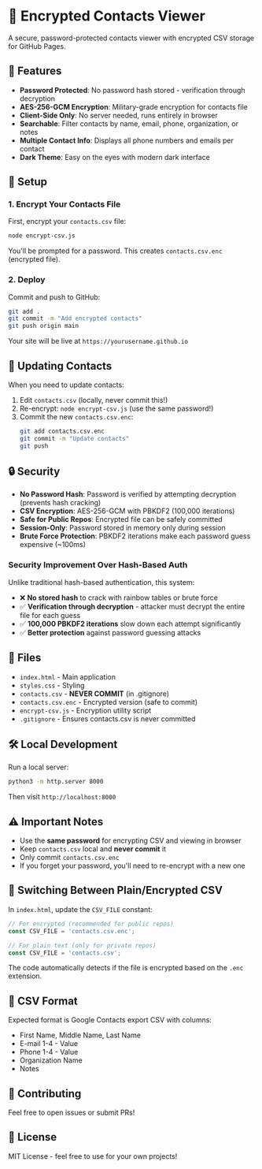 # 🔐 Encrypted Contacts Viewer

A secure, password-protected contacts viewer with encrypted CSV storage for GitHub Pages.

## 🌟 Features

- **Password Protected**: No password hash stored - verification through decryption
- **AES-256-GCM Encryption**: Military-grade encryption for contacts file
- **Client-Side Only**: No server needed, runs entirely in browser
- **Searchable**: Filter contacts by name, email, phone, organization, or notes
- **Multiple Contact Info**: Displays all phone numbers and emails per contact
- **Dark Theme**: Easy on the eyes with modern dark interface

## 🚀 Setup

### 1. Encrypt Your Contacts File

First, encrypt your `contacts.csv` file:

```bash
node encrypt-csv.js
```

You'll be prompted for a password. This creates `contacts.csv.enc` (encrypted file).

### 2. Deploy

Commit and push to GitHub:

```bash
git add .
git commit -m "Add encrypted contacts"
git push origin main
```

Your site will be live at `https://yourusername.github.io`

## 📝 Updating Contacts

When you need to update contacts:

1. Edit `contacts.csv` (locally, never commit this!)
2. Re-encrypt: `node encrypt-csv.js` (use the same password!)
3. Commit the new `contacts.csv.enc`:
   ```bash
   git add contacts.csv.enc
   git commit -m "Update contacts"
   git push
   ```

## 🔒 Security

- **No Password Hash**: Password is verified by attempting decryption (prevents hash cracking)
- **CSV Encryption**: AES-256-GCM with PBKDF2 (100,000 iterations)
- **Safe for Public Repos**: Encrypted file can be safely committed
- **Session-Only**: Password stored in memory only during session
- **Brute Force Protection**: PBKDF2 iterations make each password guess expensive (~100ms)

### Security Improvement Over Hash-Based Auth

Unlike traditional hash-based authentication, this system:
- ❌ **No stored hash** to crack with rainbow tables or brute force
- ✅ **Verification through decryption** - attacker must decrypt the entire file for each guess
- ✅ **100,000 PBKDF2 iterations** slow down each attempt significantly
- ✅ **Better protection** against password guessing attacks

## 📁 Files

- `index.html` - Main application
- `styles.css` - Styling
- `contacts.csv` - **NEVER COMMIT** (in .gitignore)
- `contacts.csv.enc` - Encrypted version (safe to commit)
- `encrypt-csv.js` - Encryption utility script
- `.gitignore` - Ensures contacts.csv is never committed

## 🛠️ Local Development

Run a local server:

```bash
python3 -m http.server 8000
```

Then visit `http://localhost:8000`

## ⚠️ Important Notes

- Use the **same password** for encrypting CSV and viewing in browser
- Keep `contacts.csv` local and **never commit** it
- Only commit `contacts.csv.enc`
- If you forget your password, you'll need to re-encrypt with a new one

## 🔄 Switching Between Plain/Encrypted CSV

In `index.html`, update the `CSV_FILE` constant:

```javascript
// For encrypted (recommended for public repos)
const CSV_FILE = 'contacts.csv.enc';

// For plain text (only for private repos)
const CSV_FILE = 'contacts.csv';
```

The code automatically detects if the file is encrypted based on the `.enc` extension.

## 📱 CSV Format

Expected format is Google Contacts export CSV with columns:
- First Name, Middle Name, Last Name
- E-mail 1-4 - Value
- Phone 1-4 - Value
- Organization Name
- Notes

## 🤝 Contributing

Feel free to open issues or submit PRs!

## 📄 License

MIT License - feel free to use for your own projects!
